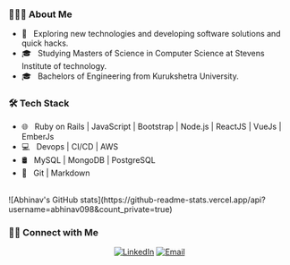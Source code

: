 <h3> 👨🏻‍💻 About Me </h3>

- 🤔 &nbsp; Exploring new technologies and developing software solutions and quick hacks.
- 🎓 &nbsp; Studying Masters of Science in Computer Science at Stevens Institute of technology.
- 🎓 &nbsp; Bachelors of Engineering from Kurukshetra University.

<h3>🛠 Tech Stack</h3>


- 🌐 &nbsp; Ruby on Rails | JavaScript | Bootstrap | Node.js | ReactJS | VueJs | EmberJs
- 💻 &nbsp; Devops | CI/CD | AWS
- 🛢 &nbsp; MySQL | MongoDB | PostgreSQL
- 🔧 &nbsp; Git | Markdown

<br/>
![Abhinav's GitHub stats](https://github-readme-stats.vercel.app/api?username=abhinav098&count_private=true)

<h3> 🤝🏻 Connect with Me </h3>
<p align="center">
<a href="https://www.linkedin.com/in/abhinavgarg098/"><img alt="LinkedIn" src="https://img.shields.io/badge/LinkedIn-abhinavgarg098-blue?style=flat-square&logo=linkedin"></a>
<a href="mailto:agarg10@stevens.edu"><img alt="Email" src="https://img.shields.io/badge/Email-agarg10@stevens.edu-blue?style=flat-square&logo=gmail"></a>
</p>
